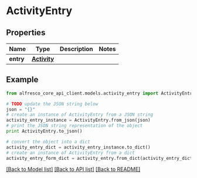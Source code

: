 # ActivityEntry


## Properties
Name | Type | Description | Notes
------------ | ------------- | ------------- | -------------
**entry** | [**Activity**](Activity.md) |  | 

## Example

```python
from alfresco_core_api_client.models.activity_entry import ActivityEntry

# TODO update the JSON string below
json = "{}"
# create an instance of ActivityEntry from a JSON string
activity_entry_instance = ActivityEntry.from_json(json)
# print the JSON string representation of the object
print ActivityEntry.to_json()

# convert the object into a dict
activity_entry_dict = activity_entry_instance.to_dict()
# create an instance of ActivityEntry from a dict
activity_entry_form_dict = activity_entry.from_dict(activity_entry_dict)
```
[[Back to Model list]](../README.md#documentation-for-models) [[Back to API list]](../README.md#documentation-for-api-endpoints) [[Back to README]](../README.md)


